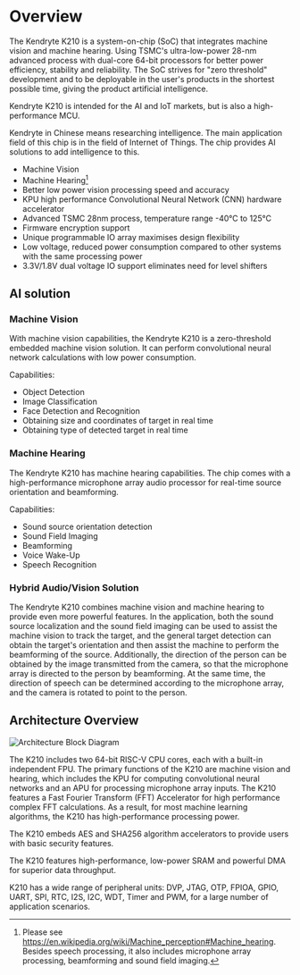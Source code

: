 # Overview

The Kendryte K210 is a system-on-chip (SoC) that integrates machine vision and machine hearing. Using TSMC's ultra-low-power 28-nm advanced process with dual-core 64-bit processors for better power efficiency, stability and reliability. The SoC strives for "zero threshold" development and to be deployable in the user's products in the shortest possible time, giving the product artificial intelligence.

Kendryte K210 is intended for the AI and IoT markets, but is also a high-performance MCU.

Kendryte in Chinese means researching intelligence. The main application field of this chip is in the field of Internet of Things. The chip provides AI solutions to add intelligence to this.

* Machine Vision
* Machine Hearing[^machine_hearing]
* Better low power vision processing speed and accuracy
* KPU high performance Convolutional Neural Network (CNN) hardware accelerator
* Advanced TSMC 28nm process, temperature range -40°C to 125°C
* Firmware encryption support
* Unique programmable IO array maximises design flexibility
* Low voltage, reduced power consumption compared to other systems with the same processing power
* 3.3V/1.8V dual voltage IO support eliminates need for level shifters

[^machine_hearing]: Please see <https://en.wikipedia.org/wiki/Machine_perception#Machine_hearing>. Besides speech processing, it also includes microphone array processing, beamforming and sound field imaging.

## AI solution

### Machine Vision

With machine vision capabilities, the Kendryte K210 is a zero-threshold embedded machine vision solution. It can perform convolutional neural network calculations with low power consumption.

Capabilities:

* Object Detection
* Image Classification
* Face Detection and Recognition
* Obtaining size and coordinates of target in real time
* Obtaining type of detected target in real time

### Machine Hearing

The Kendryte K210 has machine hearing capabilities. The chip comes with a high-performance microphone array audio processor for real-time source orientation and beamforming.

Capabilities:

* Sound source orientation detection
* Sound Field Imaging
* Beamforming
* Voice Wake-Up
* Speech Recognition

### Hybrid Audio/Vision Solution

The Kendryte K210 combines machine vision and machine hearing to provide even more powerful features. In the application, both the sound source localization and the sound field imaging can be used to assist the machine vision to track the target, and the general target detection can obtain the target's orientation and then assist the machine to perform the beamforming of the source. Additionally, the direction of the person can be obtained by the image transmitted from the camera, so that the microphone array is directed to the person by beamforming. At the same time, the direction of speech can be determined according to the microphone array, and the camera is rotated to point to the person.

## Architecture Overview

![Architecture Block Diagram](images/kendryte_arch.svg)

The K210 includes two 64-bit RISC-V CPU cores, each with a built-in independent FPU. The primary functions of the K210 are machine vision and hearing, which includes the KPU for computing convolutional neural networks and an APU for processing microphone array inputs. The K210 features a Fast Fourier Transform (FFT) Accelerator for high performance complex FFT calculations. As a result, for most machine learning algorithms, the K210 has high-performance processing power.

The K210 embeds AES and SHA256 algorithm accelerators to provide users with basic security features.

The K210 features high-performance, low-power SRAM and powerful DMA for superior data throughput.

K210 has a wide range of peripheral units: DVP, JTAG, OTP, FPIOA, GPIO, UART, SPI, RTC, I2S, I2C, WDT, Timer and PWM, for a large number of application scenarios.
